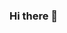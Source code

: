 ### Hi there 👋

<!--
**JyotiPandey111/JyotiPandey111** is a ✨ _special_ ✨ repository because its `README.md` (this file) appears on your GitHub profile.

Here are some ideas to get you started:

- 🔭 I’m currently working on Machine Learning Projects at iNeuron as Machine Learning Intern.
- 🌱 I’m currently learning Statistics relevent to Data Science.
- 👯 I’m looking to collaborate on Machine Learning.
- 💬 Ask me about Python, Statistics, Machine Learning, Data Science.
- 📫 How to reach me: 
- 😄 Pronouns: ...
- ⚡ Fun fact: ...
-->

